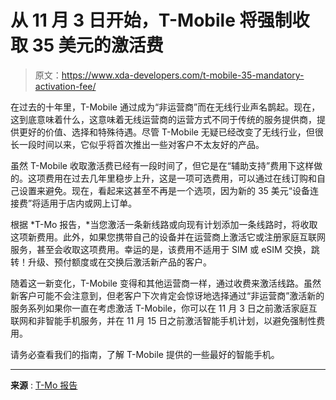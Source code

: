 # 从 11 月 3 日开始，T-Mobile 将强制收取 35 美元的激活费

> 原文：<https://www.xda-developers.com/t-mobile-35-mandatory-activation-fee/>

在过去的十年里，T-Mobile 通过成为“非运营商”而在无线行业声名鹊起。现在，这到底意味着什么，这意味着无线运营商的运营方式不同于传统的服务提供商，提供更好的价值、选择和特殊待遇。尽管 T-Mobile 无疑已经改变了无线行业，但很长一段时间以来，它似乎将首次推出一些对客户不太友好的产品。

虽然 T-Mobile 收取激活费已经有一段时间了，但它是在“辅助支持”费用下这样做的。这项费用在过去几年里稳步上升，这是一项可选费用，可以通过在线订购和自己设置来避免。现在，看起来这甚至不再是一个选项，因为新的 35 美元“设备连接费”将适用于店内或网上订单。

根据 *T-Mo 报告，*当您激活一条新线路或向现有计划添加一条线路时，将收取这项新费用。此外，如果您携带自己的设备并在运营商上激活它或注册家庭互联网服务，甚至会收取这项费用。幸运的是，该费用不适用于 SIM 或 eSIM 交换，跳转！升级、预付额度或在交换后激活新产品的客户。

随着这一新变化，T-Mobile 变得和其他运营商一样，通过收费来激活线路。虽然新客户可能不会注意到，但老客户下次肯定会惊讶地选择通过“非运营商”激活新的服务系列如果你一直在考虑激活 T-Mobile，你可以在 11 月 3 日之前激活家庭互联网和非智能手机服务，并在 11 月 15 日之前激活智能手机计划，以避免强制性费用。

请务必查看我们的指南，了解 T-Mobile 提供的一些最好的智能手机。

* * *

**来源** : [T-Mo 报告](https://tmo.report/2022/10/t-mobile-will-force-a-new-35-activation-fee-on-nearly-every-transaction/)